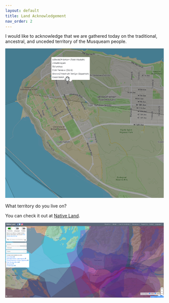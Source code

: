 ```yaml
---
layout: default
title: Land Acknowledgement
nav_order: 2
---
```


I would like to acknowledge that we are gathered today on the traditional, ancestral, and unceded territory of the Musqueam people.

![ubc.jpg](https://raw.githubusercontent.com/fiddleHeads/missing-mapathon/main/UBC.jpg)

What territory do you live on?

You can check it out at [Native Land](https://native-land.ca/).

![nativeland.jpg](https://raw.githubusercontent.com/fiddleHeads/missing-mapathon/main/nativeLand.jpg)
